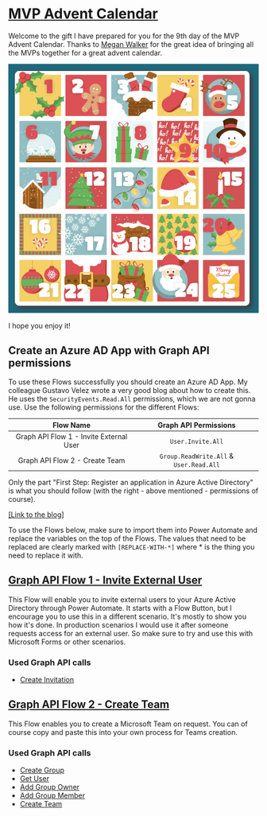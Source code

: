 # [MVP Advent Calendar](https://mvp-advent.meganvwalker.com/)
Welcome to the gift I have prepared for you for the 9th day of the MVP Advent Calendar. 
Thanks to [Megan Walker](https://meganvwalker.com/) for the great idea of bringing all the MVPs together for a great advent calendar. 

![Advent Calendar](/Advent.png)

I hope you enjoy it!

## Create an Azure AD App with Graph API permissions
To use these Flows successfully you should create an Azure AD App. My colleague Gustavo Velez wrote a very good blog about how to create this. He uses the `SecurityEvents.Read.All` permissions, which we are not gonna use. Use the following permissions for the different Flows:
 
 | Flow Name | Graph API Permissions |
 |:-------------:|:-------------:|
 | Graph API Flow 1 - Invite External User | `User.Invite.All` |
 | Graph API Flow 2 - Create Team | `Group.ReadWrite.All` & `User.Read.All` |  

Only the part "First Step: Register an application in Azure Active Directory" is what you should follow (with the right - above mentioned - permissions of course).  
 
[[Link to the blog]](https://office365itpros.com/2019/10/03/combining-microsoft-graph-flow-better-office-365-admin/)

To use the Flows below, make sure to import them into Power Automate and replace the variables on the top of the Flows. The values that need to be replaced are clearly marked with `[REPLACE-WITH-*]` where * is the thing you need to replace it with.

## [Graph API Flow 1 - Invite External User](/GraphAPIFlow-CreateTeam.zip)
This Flow will enable you to invite external users to your Azure Active Directory through Power Automate. It starts with a Flow Button, but I encourage you to use this in a different scenario. It's mostly to show you how it's done. In production scenarios I would use it after someone requests access for an external user. So make sure to try and use this with Microsoft Forms or other scenarios.

### Used Graph API calls
* [Create Invitation](https://docs.microsoft.com/en-us/graph/api/invitation-post?view=graph-rest-1.0&tabs=http)

## [Graph API Flow 2 - Create Team](/GraphAPIFlow-InviteExternalUser.zip)
This Flow enables you to create a Microsoft Team on request. You can of course copy and paste this into your own process for Teams creation. 

### Used Graph API calls
* [Create Group](https://docs.microsoft.com/en-us/graph/api/group-post-groups?view=graph-rest-1.0&tabs=http)
* [Get User](https://docs.microsoft.com/en-us/graph/api/user-get?view=graph-rest-1.0&tabs=http)
* [Add Group Owner](https://docs.microsoft.com/en-us/graph/api/group-post-owners?view=graph-rest-1.0&tabs=http)
* [Add Group Member](https://docs.microsoft.com/en-us/graph/api/group-post-members?view=graph-rest-1.0&tabs=http)
* [Create Team](https://docs.microsoft.com/en-us/graph/api/team-put-teams?view=graph-rest-1.0&tabs=http)
 